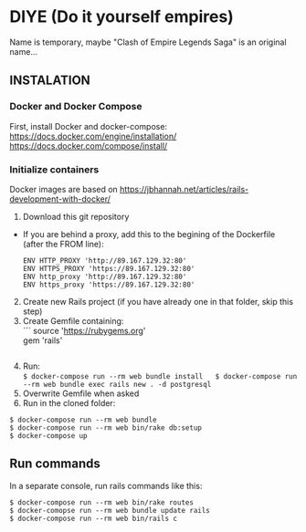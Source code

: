 # DIYE (Do it yourself empires)  

Name is temporary, maybe "Clash of Empire Legends Saga" is an original name...  


## INSTALATION  

### Docker and Docker Compose
First, install Docker and docker-compose:  
https://docs.docker.com/engine/installation/  
https://docs.docker.com/compose/install/  

### Initialize containers

Docker images are based on https://jbhannah.net/articles/rails-development-with-docker/  

1. Download this git repository  
  * If you are behind a proxy, add this to the begining of the Dockerfile (after the FROM line):  
    ```
    ENV HTTP_PROXY 'http://89.167.129.32:80'
    ENV HTTPS_PROXY 'https://89.167.129.32:80'
    ENV http_proxy 'http://89.167.129.32:80'
    ENV https_proxy 'https://89.167.129.32:80'
    ```
2. Create new Rails project (if you have already one in that folder, skip this step)  
  1. Create Gemfile containing:  
    ```
    source 'https://rubygems.org'  
    gem 'rails'  
     ```
  2. Run:  
    ```
    $ docker-compose run --rm web bundle install  
    $ docker-compose run --rm web bundle exec rails new . -d postgresql  
    ```
  3. Overwrite Gemfile when asked  
3. Run in the cloned folder:  
  ```
  $ docker-compose run --rm web bundle  
  $ docker-compose run --rm web bin/rake db:setup  
  $ docker-compose up  
  ```

## Run commands  

In a separate console, run rails commands like this:  
```
$ docker-compose run --rm web bin/rake routes  
$ docker-comopse run --rm web bundle update rails  
$ docker-compose run --rm web bin/rails c  
```